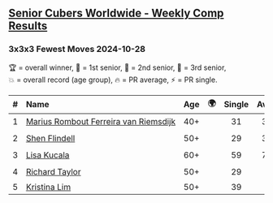 <style>table {white-space: nowrap;}</style>
<link rel="stylesheet" type="text/css" href="/scw-comp/css/flags.css" />

## [Senior Cubers Worldwide - Weekly Comp Results](/scw-comp/results/)
### 3x3x3 Fewest Moves 2024-10-28

<span style="white-space: nowrap;">🏆 = overall winner</span>, <span style="white-space: nowrap;">🥇 = 1st senior</span>, <span style="white-space: nowrap;">🥈 = 2nd senior</span>, <span style="white-space: nowrap;">🥉 = 3rd senior</span>, <span style="white-space: nowrap;">💥 = overall record (age group)</span>, <span style="white-space: nowrap;">🔥 = PR average</span>, <span style="white-space: nowrap;">⚡ = PR single</span>.

| # | Name | Age | 🌍 | Single | Average | Awards | Solve 1 | Solve 2 | Solve 3 | Solution |
| :--: | :-- | :--: | :--: | :--: | :--: | :--: | --: | --: | --: | :-- |
| 1 | [Marius Rombout Ferreira van Riemsdijk](../../persons/marius_rombout_ferreira_van_riemsdijk/333fm.md) | 40+ | <i class="flag flag-BR" /> | 31 | 33.00 | 🏆 🥇 | 31 | 37 | 31 | [Desktop](https://www.facebook.com/events/1698508710710568/permalink/1703431103551662) / [Mobile](https://m.facebook.com/events/1698508710710568?view=permalink&id=1703431103551662) |
| 2 | [Shen Flindell](../../persons/shen_flindell/333fm.md) | 50+ | <i class="flag flag-AU" /> | 29 | 38.00 | 🥈 🔥 ⚡ | 29 | 43 | 42 | [Desktop](https://www.facebook.com/events/1698508710710568/permalink/1701458703748902) / [Mobile](https://m.facebook.com/events/1698508710710568?view=permalink&id=1701458703748902) |
| 3 | [Lisa Kucala](../../persons/lisa_kucala/333fm.md) | 60+ | <i class="flag flag-US" /> | 59 | 72.00 | 🥉 💥 🔥 ⚡ | 79 | 59 | 78 | [Desktop](https://www.facebook.com/events/1698508710710568/permalink/1701884960372943) / [Mobile](https://m.facebook.com/events/1698508710710568?view=permalink&id=1701884960372943) |
| 4 | [Richard Taylor](../../persons/richard_taylor/333fm.md) | 50+ | <i class="flag flag-GB" /> | 29 | DNF | ⚡ | 29 | DNF | DNF | [Desktop](https://www.facebook.com/events/1698508710710568/permalink/1701751983719574) / [Mobile](https://m.facebook.com/events/1698508710710568?view=permalink&id=1701751983719574) |
| 5 | [Kristina Lim](../../persons/kristina_lim/333fm.md) | 50+ | <i class="flag flag-US" /> | 39 | DNF |  | DNF | DNF | 39 | [Desktop](https://www.facebook.com/events/1698508710710568/permalink/1699139327314173) / [Mobile](https://m.facebook.com/events/1698508710710568?view=permalink&id=1699139327314173) |

<!-- Global site tag (gtag.js) - Google Analytics -->
<script async src="https://www.googletagmanager.com/gtag/js?id=UA-86348435-3"></script>
<script>window.dataLayer = window.dataLayer || []; function gtag() {dataLayer.push(arguments);} gtag('js', new Date()); gtag('config', 'UA-86348435-3');</script>
